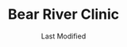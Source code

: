 ---
layout: location-page
date: Last Modified
description: "Local COVID-19 testing is available at Bear River Clinic in Tremonton, Utah, USA."
permalink: "locations/utah/tremonton/bear-river-clinic/"
tags:
  - locations
  - utah
title: Bear River Clinic
uniqueName: bear-river-clinic
state: Utah
stateAbbr: UT
hood: "Tremonton"
address: "935 N 1000 W"
city: "Tremonton"
zip: "84337"
zipsNearby: "83212 83214 83223 83228 83232 83234 83237 83283 83243 83252 83261 83263 83272 83287 83281 83286 84301 84010 84011 84054 84087 84302 84304 84309 84324 84014 84305 84015 84016 84056 84075 84089 84307 84310 84025 84311 84028 84306 84312 84331 84314 84315 84317 84318 84319 84037 84038 84040 84041 84308 84320 84321 84322 84323 84341 84325 84326 84018 84050 84327 84201 84244 84401 84402 84403 84404 84405 84407 84408 84409 84412 84414 84415 84328 84329 84330 84332 84064 84333 84334 84067 84335 84336 84316 84337 84338 84339 84340 84086" 
mapUrl: "http://maps.apple.com/?q=Bear+River+Clinic&address=935+N+1000+W,Tremonton,Utah,84337"
locationType: Drive-thru
phone: "435-207-4800"
website: "https://intermountainhealthcare.org/locations/bear-river-clinic/"
onlineBooking: undefined
closed: undefined
closedUpdate: April 21st, 2020
notes: "Requires phone screen."
days: Weekdays
hours: 9AM-5PM
altDays: Saturdays
altHours: 9AM-Noon
ctaMessage: Learn more
ctaUrl: "https://intermountainhealthcare.org/locations/bear-river-clinic/"
---